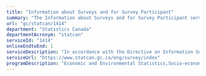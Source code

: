 ```yaml
---
title: "Information about Surveys and for Survey Participant"
summary: "The Information about Surveys and for Survey Participant service from Statistics Canada is available end-to-end online, according to the GC Service Inventory."
url: "gc/statcan/1414"
department: "Statistics Canada"
departmentAcronym: "statcan"
serviceId: "1414"
onlineEndtoEnd: 1
serviceDescription: "In accordance with the Directive on Information Survey Respondents and as a best practice in the conduct of surveys, Statistics Canada supports providing all survey participants with key information about the survey, permitting them to understand the purpose of the survey, uses of the information collected, the legal authority under which it is collected, and what is required of them. The Information for Survey Participants' portal provides information about  surveys in collection, answers frequently asked questions, addresses specific questions on business surveys and social surveys, and includes videos and other content designed to explain the survey process and to convey the importance of survey participation."
serviceUrl: "https://www.statcan.gc.ca/eng/survey/index"
programDescription: "Economic and Environmental Statistics,Socio-economic Statistics,Censuses"
---
```

